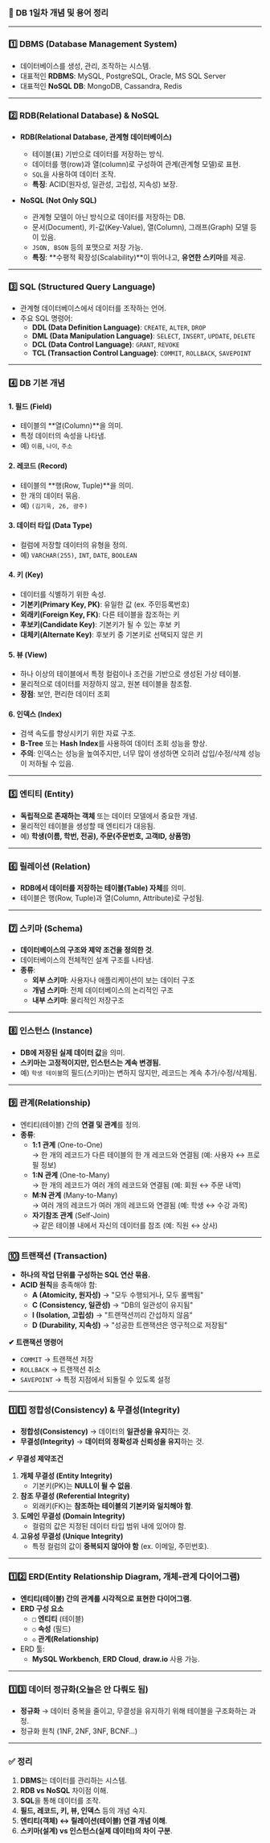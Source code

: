 ### 📌 **DB 1일차 개념 및 용어 정리**

---

### 1️⃣ **DBMS (Database Management System)**
- 데이터베이스를 생성, 관리, 조작하는 시스템.
- 대표적인 **RDBMS**: MySQL, PostgreSQL, Oracle, MS SQL Server
- 대표적인 **NoSQL DB**: MongoDB, Cassandra, Redis

---

### 2️⃣ **RDB(Relational Database) & NoSQL**
- **RDB(Relational Database, 관계형 데이터베이스)**
    - 테이블(표) 기반으로 데이터를 저장하는 방식.
    - 데이터를 행(row)과 열(column)로 구성하여 관계(관계형 모델)로 표현.
    - `SQL`을 사용하여 데이터 조작.
    - **특징**: ACID(원자성, 일관성, 고립성, 지속성) 보장.

- **NoSQL (Not Only SQL)**
    - 관계형 모델이 아닌 방식으로 데이터를 저장하는 DB.
    - 문서(Document), 키-값(Key-Value), 열(Column), 그래프(Graph) 모델 등이 있음.
    - `JSON, BSON` 등의 포맷으로 저장 가능.
    - **특징**: **수평적 확장성(Scalability)**이 뛰어나고, **유연한 스키마**를 제공.

---

### 3️⃣ **SQL (Structured Query Language)**
- 관계형 데이터베이스에서 데이터를 조작하는 언어.
- 주요 SQL 명령어:
    - **DDL (Data Definition Language)**: `CREATE`, `ALTER`, `DROP`
    - **DML (Data Manipulation Language)**: `SELECT`, `INSERT`, `UPDATE`, `DELETE`
    - **DCL (Data Control Language)**: `GRANT`, `REVOKE`
    - **TCL (Transaction Control Language)**: `COMMIT`, `ROLLBACK`, `SAVEPOINT`

---

### 4️⃣ **DB 기본 개념**

#### 1. **필드 (Field)**
- 테이블의 **열(Column)**을 의미.
- 특정 데이터의 속성을 나타냄.
- 예) `이름`, `나이`, `주소`

#### 2. **레코드 (Record)**
- 테이블의 **행(Row, Tuple)**을 의미.
- 한 개의 데이터 묶음.
- 예) `(김기욱, 26, 광주)`

#### 3. **데이터 타입 (Data Type)**
- 컬럼에 저장할 데이터의 유형을 정의.
- 예) `VARCHAR(255)`, `INT`, `DATE`, `BOOLEAN`

#### 4. **키 (Key)**
- 데이터를 식별하기 위한 속성.
- **기본키(Primary Key, PK)**: 유일한 값 (ex. 주민등록번호)
- **외래키(Foreign Key, FK)**: 다른 테이블을 참조하는 키
- **후보키(Candidate Key)**: 기본키가 될 수 있는 후보 키
- **대체키(Alternate Key)**: 후보키 중 기본키로 선택되지 않은 키

#### 5. **뷰 (View)**
- 하나 이상의 테이블에서 특정 컬럼이나 조건을 기반으로 생성된 가상 테이블.
- 물리적으로 데이터를 저장하지 않고, 원본 테이블을 참조함.
- **장점**: 보안, 편리한 데이터 조회

#### 6. **인덱스 (Index)**
- 검색 속도를 향상시키기 위한 자료 구조.
- **B-Tree** 또는 **Hash Index**를 사용하여 데이터 조회 성능을 향상.
- **주의**: 인덱스는 성능을 높여주지만, 너무 많이 생성하면 오히려 삽입/수정/삭제 성능이 저하될 수 있음.

---

### 5️⃣ **엔티티 (Entity)**
- **독립적으로 존재하는 객체** 또는 데이터 모델에서 중요한 개념.
- 물리적인 테이블을 생성할 때 엔티티가 대응됨.
- 예) **학생(이름, 학번, 전공), 주문(주문번호, 고객ID, 상품명)**

---

### 6️⃣ **릴레이션 (Relation)**
- **RDB에서 데이터를 저장하는 테이블(Table) 자체**를 의미.
- 테이블은 행(Row, Tuple)과 열(Column, Attribute)로 구성됨.

---

### 7️⃣ **스키마 (Schema)**
- **데이터베이스의 구조와 제약 조건을 정의한 것**.
- 데이터베이스의 전체적인 설계 구조를 나타냄.
- **종류**:
    - **외부 스키마**: 사용자나 애플리케이션이 보는 데이터 구조
    - **개념 스키마**: 전체 데이터베이스의 논리적인 구조
    - **내부 스키마**: 물리적인 저장구조

---

### 8️⃣ **인스턴스 (Instance)**
- **DB에 저장된 실제 데이터 값**을 의미.
- **스키마는 고정적이지만, 인스턴스는 계속 변경됨.**
- 예) `학생 테이블`의 필드(스키마)는 변하지 않지만, 레코드는 계속 추가/수정/삭제됨.

---

### **9️⃣ 관계(Relationship)**
- 엔티티(테이블) 간의 **연결 및 관계**를 정의.
- **종류**:
    - **1:1 관계** (One-to-One)  
      → 한 개의 레코드가 다른 테이블의 한 개 레코드와 연결됨 (예: 사용자 ↔ 프로필 정보)
    - **1:N 관계** (One-to-Many)  
      → 한 개의 레코드가 여러 개의 레코드와 연결됨 (예: 회원 ↔ 주문 내역)
    - **M:N 관계** (Many-to-Many)  
      → 여러 개의 레코드가 여러 개의 레코드와 연결됨 (예: 학생 ↔ 수강 과목)
    - **자기참조 관계** (Self-Join)  
      → 같은 테이블 내에서 자신의 데이터를 참조 (예: 직원 ↔ 상사)

---

### **🔟 트랜잭션 (Transaction)**
- **하나의 작업 단위를 구성하는 SQL 연산 묶음.**
- **ACID 원칙**을 충족해야 함:
    - **A (Atomicity, 원자성)** → "모두 수행되거나, 모두 롤백됨"
    - **C (Consistency, 일관성)** → "DB의 일관성이 유지됨"
    - **I (Isolation, 고립성)** → "트랜잭션끼리 간섭하지 않음"
    - **D (Durability, 지속성)** → "성공한 트랜잭션은 영구적으로 저장됨"

**✔ 트랜잭션 명령어**
- `COMMIT` → 트랜잭션 저장
- `ROLLBACK` → 트랜잭션 취소
- `SAVEPOINT` → 특정 지점에서 되돌릴 수 있도록 설정

---

### **1️⃣1️⃣ 정합성(Consistency) & 무결성(Integrity)**
- **정합성(Consistency)** → 데이터의 **일관성을 유지**하는 것.
- **무결성(Integrity)** → **데이터의 정확성과 신뢰성을 유지**하는 것.

✔ **무결성 제약조건**
1. **개체 무결성 (Entity Integrity)**
    - 기본키(PK)는 **NULL이 될 수 없음**.
2. **참조 무결성 (Referential Integrity)**
    - 외래키(FK)는 **참조하는 테이블의 기본키와 일치해야 함**.
3. **도메인 무결성 (Domain Integrity)**
    - 컬럼의 값은 지정된 데이터 타입 범위 내에 있어야 함.
4. **고유성 무결성 (Unique Integrity)**
    - 특정 컬럼의 값이 **중복되지 않아야 함** (ex. 이메일, 주민번호).

---

### **1️⃣2️⃣ ERD(Entity Relationship Diagram, 개체-관계 다이어그램)**
- **엔티티(테이블) 간의 관계를 시각적으로 표현한 다이어그램.**
- **ERD 구성 요소**
    - `□` **엔티티** (테이블)
    - `○` **속성** (필드)
    - `◇` **관계(Relationship)**
- ERD 툴:
    - **MySQL Workbench**, **ERD Cloud**, **draw.io** 사용 가능.

---

### **1️⃣3️⃣ 데이터 정규화(오늘은 안 다뤄도 됨)**
- **정규화** → 데이터 중복을 줄이고, 무결성을 유지하기 위해 테이블을 구조화하는 과정.
- 정규화 원칙 (1NF, 2NF, 3NF, BCNF…)

---

### ✅ **정리**
1. **DBMS**는 데이터를 관리하는 시스템.
2. **RDB vs NoSQL** 차이점 이해.
3. **SQL**을 통해 데이터를 조작.
4. **필드, 레코드, 키, 뷰, 인덱스** 등의 개념 숙지.
5. **엔티티(객체) ↔ 릴레이션(테이블) 연결 개념 이해**.
6. **스키마(설계) vs 인스턴스(실제 데이터)의 차이 구분**.
